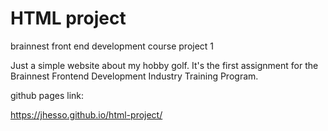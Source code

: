 # HTML project
brainnest front end development course project 1

Just a simple website about my hobby golf. It's the first assignment for the Brainnest Frontend Development Industry Training Program.

github pages link:

https://jhesso.github.io/html-project/
